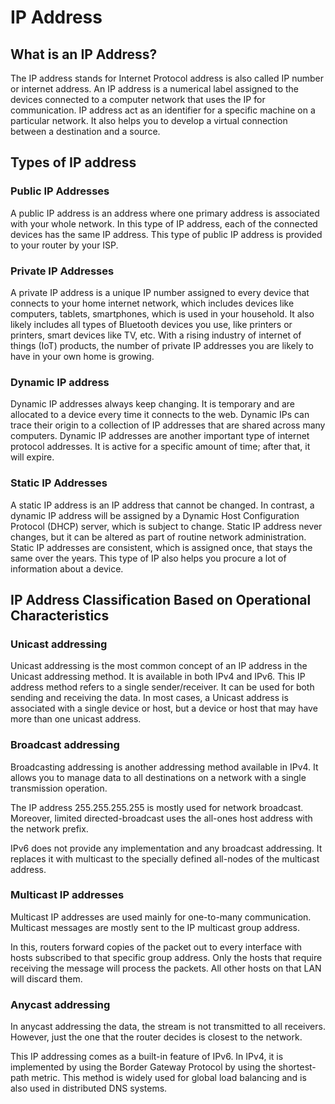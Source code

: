 # IP Address
## What is an IP Address?
The IP address stands for Internet Protocol address is also called IP number or internet address.
An IP address is a numerical label assigned to the devices connected to a computer network that uses the IP for communication. 
IP address act as an identifier for a specific machine on a particular network. 
It also helps you to develop a virtual connection between a destination and a source.

## Types of IP address

### Public IP Addresses
A public IP address is an address where one primary address is associated with your whole network.
In this type of IP address, each of the connected devices has the same IP address.
This type of public IP address is provided to your router by your ISP.

### Private IP Addresses
A private IP address is a unique IP number assigned to every device that connects to your home internet network, which includes devices like computers, tablets, smartphones, which is used in your household.
It also likely includes all types of Bluetooth devices you use, like printers or printers, smart devices like TV, etc. 
With a rising industry of internet of things (IoT) products, the number of private IP addresses you are likely to have in your own home is growing.

### Dynamic IP address
Dynamic IP addresses always keep changing. 
It is temporary and are allocated to a device every time it connects to the web. 
Dynamic IPs can trace their origin to a collection of IP addresses that are shared across many computers.
Dynamic IP addresses are another important type of internet protocol addresses. 
It is active for a specific amount of time; after that, it will expire.

### Static IP Addresses
A static IP address is an IP address that cannot be changed. 
In contrast, a dynamic IP address will be assigned by a Dynamic Host Configuration Protocol (DHCP) server, which is subject to change. 
Static IP address never changes, but it can be altered as part of routine network administration.
Static IP addresses are consistent, which is assigned once, that stays the same over the years. 
This type of IP also helps you procure a lot of information about a device.

## IP Address Classification Based on Operational Characteristics
### Unicast addressing
Unicast addressing is the most common concept of an IP address in the Unicast addressing method. 
It is available in both IPv4 and IPv6.
This IP address method refers to a single sender/receiver. 
It can be used for both sending and receiving the data.
In most cases, a Unicast address is associated with a single device or host, but a device or host that may have more than one unicast address.

### Broadcast addressing
Broadcasting addressing is another addressing method available in IPv4. 
It allows you to manage data to all destinations on a network with a single transmission operation.

The IP address 255.255.255.255 is mostly used for network broadcast. 
Moreover, limited directed-broadcast uses the all-ones host address with the network prefix.

IPv6 does not provide any implementation and any broadcast addressing. 
It replaces it with multicast to the specially defined all-nodes of the multicast address.

### Multicast IP addresses
Multicast IP addresses are used mainly for one-to-many communication. 
Multicast messages are mostly sent to the IP multicast group address.

In this, routers forward copies of the packet out to every interface with hosts subscribed to that specific group address. 
Only the hosts that require receiving the message will process the packets. All other hosts on that LAN will discard them.

### Anycast addressing
In anycast addressing the data, the stream is not transmitted to all receivers. 
However, just the one that the router decides is closest to the network.

This IP addressing comes as a built-in feature of IPv6. In IPv4, it is implemented by using the Border Gateway Protocol by using the shortest-path metric. 
This method is widely used for global load balancing and is also used in distributed DNS systems.
